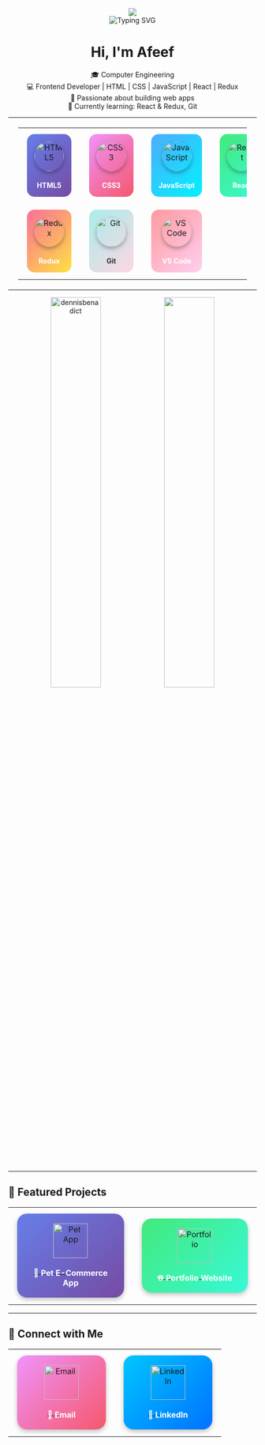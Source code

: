 <div align="center">
  <img src="https://capsule-render.vercel.app/api?type=waving&color=gradient&customColorList=6,11,20&height=200&section=header&text=Hi,%20I'm%20Afeef!&fontSize=80&fontColor=fff&animation=fadeIn&fontAlignY=38&desc=Frontend%20Developer%20%7C%20React%20Enthusiast&descAlignY=51&descAlign=62"/>
</div>

<div align="center">
  <img src="https://readme-typing-svg.herokuapp.com?font=Fira+Code&weight=600&size=28&pause=1000&color=00D9FF&center=true&vCenter=true&width=600&lines=Computer+Engineering+Student;Frontend+Developer;React+Enthusiast;Problem+Solver;Always+Learning+New+Technologies" alt="Typing SVG" />
</div>

<div align="center">

#  Hi, I'm Afeef

🎓 Computer Engineering   
💻 Frontend Developer | HTML | CSS | JavaScript | React | Redux  
🚀 Passionate about building web apps  
🌱 Currently learning: React & Redux, Git
</div>

---

<div align="center" style="margin: 20px;">
  <table>
    <tr>
      <td align="center" width="120">
        <div style="background: linear-gradient(135deg, #667eea 0%, #764ba2 100%); border-radius: 15px; padding: 15px; margin: 10px;">
          <img src="https://skillicons.dev/icons?i=html" width="60" height="60" alt="HTML5" style="border-radius: 50%; box-shadow: 0 4px 8px rgba(0,0,0,0.3);" />
          <br><br><sub><b style="color: white; font-size: 14px;">HTML5</b></sub>
        </div>
      </td>
      <td align="center" width="120">
        <div style="background: linear-gradient(135deg, #f093fb 0%, #f5576c 100%); border-radius: 15px; padding: 15px; margin: 10px;">
          <img src="https://skillicons.dev/icons?i=css" width="60" height="60" alt="CSS3" style="border-radius: 50%; box-shadow: 0 4px 8px rgba(0,0,0,0.3);" />
          <br><br><sub><b style="color: white; font-size: 14px;">CSS3</b></sub>
        </div>
      </td>
      <td align="center" width="120">
        <div style="background: linear-gradient(135deg, #4facfe 0%, #00f2fe 100%); border-radius: 15px; padding: 15px; margin: 10px;">
          <img src="https://skillicons.dev/icons?i=javascript" width="60" height="60" alt="JavaScript" style="border-radius: 50%; box-shadow: 0 4px 8px rgba(0,0,0,0.3);" />
          <br><br><sub><b style="color: white; font-size: 14px;">JavaScript</b></sub>
        </div>
      </td>
      <td align="center" width="120">
        <div style="background: linear-gradient(135deg, #43e97b 0%, #38f9d7 100%); border-radius: 15px; padding: 15px; margin: 10px;">
          <img src="https://skillicons.dev/icons?i=react" width="60" height="60" alt="React" style="border-radius: 50%; box-shadow: 0 4px 8px rgba(0,0,0,0.3);" />
          <br><br><sub><b style="color: white; font-size: 14px;">React</b></sub>
        </div>
      </td>
    </tr>
    <tr>
      <td align="center" width="120">
        <div style="background: linear-gradient(135deg, #fa709a 0%, #fee140 100%); border-radius: 15px; padding: 15px; margin: 10px;">
          <img src="https://skillicons.dev/icons?i=redux" width="60" height="60" alt="Redux" style="border-radius: 50%; box-shadow: 0 4px 8px rgba(0,0,0,0.3);" />
          <br><br><sub><b style="color: white; font-size: 14px;">Redux</b></sub>
        </div>
      </td>
      <td align="center" width="120">
        <div style="background: linear-gradient(135deg, #a8edea 0%, #fed6e3 100%); border-radius: 15px; padding: 15px; margin: 10px;">
          <img src="https://skillicons.dev/icons?i=git" width="60" height="60" alt="Git" style="border-radius: 50%; box-shadow: 0 4px 8px rgba(0,0,0,0.3);" />
          <br><br><sub><b style="color: #333; font-size: 14px;">Git</b></sub>
        </div>
      </td>
      <td align="center" width="120">
        <div style="background: linear-gradient(135deg, #ff9a9e 0%, #fecfef 100%); border-radius: 15px; padding: 15px; margin: 10px;">
          <img src="https://skillicons.dev/icons?i=vscode" width="60" height="60" alt="VS Code" style="border-radius: 50%; box-shadow: 0 4px 8px rgba(0,0,0,0.3);" />
          <br><br><sub><b style="color: white; font-size: 14px;">VS Code</b></sub>
        </div>
      </td>
  </table>
</div>



---

<p align="center">
    <img src="https://github-readme-stats.vercel.app/api?username=afeef-m&show_icons=true&locale=en&theme=gotham" alt="dennisbenadict" width="45%" />
    <img src="https://leetcard.jacoblin.cool/afeef-m?theme=dark&font=ABeeZee" width="45%" />
</p>

---

## 📌 Featured Projects

<div align="center">
  <table>
    <tr>
      <td align="center" width="250">
        <a href="https://github.com/Afeef-m/pet-ecom" target="_blank">
          <div style="background: linear-gradient(135deg, #667eea 0%, #764ba2 100%); border-radius: 20px; padding: 20px; margin: 10px; box-shadow: 0 4px 10px rgba(0,0,0,0.25);">
            <img src="https://img.icons8.com/color/96/000000/dog.png" width="70" height="70" alt="Pet App"/>
            <br><br><sub><b style="color: white; font-size: 16px;">🐾 Pet E-Commerce App</b></sub>
          </div>
        </a>
      </td>
      <td align="center" width="250">
        <a href="https://github.com/Afeef-m/portfolio" target="_blank">
          <div style="background: linear-gradient(135deg, #43e97b 0%, #38f9d7 100%); border-radius: 20px; padding: 20px; margin: 10px; box-shadow: 0 4px 10px rgba(0,0,0,0.25);">
            <img src="https://img.icons8.com/color/96/000000/domain.png" width="70" height="70" alt="Portfolio"/>
            <br><br><sub><b style="color: white; font-size: 16px;">🌐 Portfolio Website</b></sub>
          </div>
        </a>
      </td>
    </tr>
  </table>
</div>

---

## 🔗 Connect with Me

<div align="center">
  <table>
    <tr>
      <td align="center" width="200">
        <a href="mailto:afeefmalivekkal135@gmail.com">
          <div style="background: linear-gradient(135deg, #f093fb 0%, #f5576c 100%); border-radius: 20px; padding: 20px; margin: 10px; box-shadow: 0 4px 10px rgba(0,0,0,0.25);">
            <img src="https://img.icons8.com/color/96/000000/gmail.png" width="70" height="70" alt="Email"/>
            <br><br><sub><b style="color: white; font-size: 16px;">📧 Email</b></sub>
          </div>
        </a>
      </td>
      <td align="center" width="200">
        <a href="https://www.linkedin.com/in/afeef-m" target="_blank">
          <div style="background: linear-gradient(135deg, #00c6ff 0%, #0072ff 100%); border-radius: 20px; padding: 20px; margin: 10px; box-shadow: 0 4px 10px rgba(0,0,0,0.25);">
            <img src="https://img.icons8.com/color/96/000000/linkedin.png" width="70" height="70" alt="LinkedIn"/>
            <br><br><sub><b style="color: white; font-size: 16px;">💼 LinkedIn</b></sub>
          </div>
        </a>
      </td>
    </tr>
  </table>
</div>


